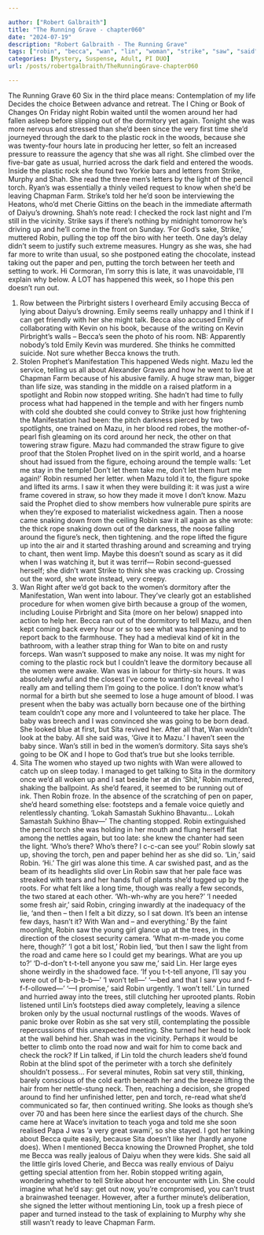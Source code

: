 ```yaml
---

author: ["Robert Galbraith"]
title: "The Running Grave - chapter060"
date: "2024-07-19"
description: "Robert Galbraith - The Running Grave"
tags: ["robin", "becca", "wan", "lin", "woman", "strike", "saw", "said", "around", "dormitory", "letter", "torch", "told", "still", "mazu", "figure", "sita", "night", "rock", "pen", "really", "sat", "time", "two", "know"]
categories: [Mystery, Suspense, Adult, PI DUO]
url: /posts/robertgalbraith/TheRunningGrave-chapter060

---
```



The Running Grave
60
Six in the third place means:
Contemplation of my life
Decides the choice
Between advance and retreat.
The I Ching or Book of Changes
On Friday night Robin waited until the women around her had fallen asleep before slipping out of the dormitory yet again. Tonight she was more nervous and stressed than she’d been since the very first time she’d journeyed through the dark to the plastic rock in the woods, because she was twenty-four hours late in producing her letter, so felt an increased pressure to reassure the agency that she was all right. She climbed over the five-bar gate as usual, hurried across the dark field and entered the woods.
Inside the plastic rock she found two Yorkie bars and letters from Strike, Murphy and Shah. She read the three men’s letters by the light of the pencil torch. Ryan’s was essentially a thinly veiled request to know when she’d be leaving Chapman Farm. Strike’s told her he’d soon be interviewing the Heatons, who’d met Cherie Gittins on the beach in the immediate aftermath of Daiyu’s drowning.
Shah’s note read:
I checked the rock last night and I’m still in the vicinity. Strike says if there’s nothing by midnight tomorrow he’s driving up and he’ll come in the front on Sunday.
‘For God’s sake, Strike,’ muttered Robin, pulling the top off the biro with her teeth. One day’s delay didn’t seem to justify such extreme measures. Hungry as she was, she had far more to write than usual, so she postponed eating the chocolate, instead taking out the paper and pen, putting the torch between her teeth and setting to work.
Hi Cormoran,
I’m sorry this is late, it was unavoidable, I’ll explain why below. A LOT has happened this week, so I hope this pen doesn’t run out.
1. Row between the Pirbright sisters
I overheard Emily accusing Becca of lying about Daiyu’s drowning. Emily seems really unhappy and I think if I can get friendly with her she might talk. Becca also accused Emily of collaborating with Kevin on his book, because of the writing on Kevin Pirbright’s walls – Becca’s seen the photo of his room.
NB: Apparently nobody’s told Emily Kevin was murdered. She thinks he committed suicide. Not sure whether Becca knows the truth.
2. Stolen Prophet’s Manifestation
This happened Weds night. Mazu led the service, telling us all about Alexander Graves and how he went to live at Chapman Farm because of his abusive family. A huge straw man, bigger than life size, was standing in the middle on a raised platform in a spotlight and
Robin now stopped writing. She hadn’t had time to fully process what had happened in the temple and with her fingers numb with cold she doubted she could convey to Strike just how frightening the Manifestation had been: the pitch darkness pierced by two spotlights, one trained on Mazu, in her blood red robes, the mother-of-pearl fish gleaming on its cord around her neck, the other on that towering straw figure. Mazu had commanded the straw figure to give proof that the Stolen Prophet lived on in the spirit world, and a hoarse shout had issued from the figure, echoing around the temple walls: ‘Let me stay in the temple! Don’t let them take me, don’t let them hurt me again!’
Robin resumed her letter.
when Mazu told it to, the figure spoke and lifted its arms. I saw it when they were building it: it was just a wire frame covered in straw, so how they made it move I don’t know. Mazu said the Prophet died to show members how vulnerable pure spirits are when they’re exposed to materialist wickedness again. Then a noose came snaking down from the ceiling
Robin saw it all again as she wrote: the thick rope snaking down out of the darkness, the noose falling around the figure’s neck, then tightening.
and the rope lifted the figure up into the air and it started thrashing around and screaming and trying to chant, then went limp.
Maybe this doesn’t sound as scary as it did when I was watching it, but it was terrif—
Robin second-guessed herself; she didn’t want Strike to think she was cracking up. Crossing out the word, she wrote instead,
very creepy.
1. Wan
Right after we’d got back to the women’s dormitory after the Manifestation, Wan went into labour. They’ve clearly got an established procedure for when women give birth because a group of the women, including Louise Pirbright and Sita (more on her below) snapped into action to help her. Becca ran out of the dormitory to tell Mazu, and then kept coming back every hour or so to see what was happening and to report back to the farmhouse.
They had a medieval kind of kit in the bathroom, with a leather strap thing for Wan to bite on and rusty forceps. Wan wasn’t supposed to make any noise. It was my night for coming to the plastic rock but I couldn’t leave the dormitory because all the women were awake.
Wan was in labour for thirty-six hours. It was absolutely awful and the closest I’ve come to wanting to reveal who I really am and telling them I’m going to the police. I don’t know what’s normal for a birth but she seemed to lose a huge amount of blood. I was present when the baby was actually born because one of the birthing team couldn’t cope any more and I volunteered to take her place. The baby was breech and I was convinced she was going to be born dead. She looked blue at first, but Sita revived her. After all that, Wan wouldn’t look at the baby. All she said was, ‘Give it to Mazu.’ I haven’t seen the baby since. Wan’s still in bed in the women’s dormitory. Sita says she’s going to be OK and I hope to God that’s true but she looks terrible.
2. Sita
The women who stayed up two nights with Wan were allowed to catch up on sleep today. I managed to get talking to Sita in the dormitory once we’d all woken up and I sat beside her at din
‘Shit,’ Robin muttered, shaking the ballpoint. As she’d feared, it seemed to be running out of ink.
Then Robin froze. In the absence of the scratching of pen on paper, she’d heard something else: footsteps and a female voice quietly and relentlessly chanting.
‘Lokah Samastah Sukhino Bhavantu… Lokah Samastah Sukhino Bhav—’
The chanting stopped. Robin extinguished the pencil torch she was holding in her mouth and flung herself flat among the nettles again, but too late: she knew the chanter had seen the light.
‘Who’s there? Who’s there? I c-c-can see you!’
Robin slowly sat up, shoving the torch, pen and paper behind her as she did so.
‘Lin,’ said Robin. ‘Hi.’
The girl was alone this time. A car swished past, and as the beam of its headlights slid over Lin Robin saw that her pale face was streaked with tears and her hands full of plants she’d tugged up by the roots. For what felt like a long time, though was really a few seconds, the two stared at each other.
‘Wh-wh-why are you here?’
‘I needed some fresh air,’ said Robin, cringing inwardly at the inadequacy of the lie, ‘and then – then I felt a bit dizzy, so I sat down. It’s been an intense few days, hasn’t it? With Wan and – and everything.’
By the faint moonlight, Robin saw the young girl glance up at the trees, in the direction of the closest security camera.
‘What m-m-made you come here, though?’
‘I got a bit lost,’ Robin lied, ‘but then I saw the light from the road and came here so I could get my bearings. What are you up to?’
‘D-d-don’t t-t-tell anyone you saw me,’ said Lin. Her large eyes shone weirdly in the shadowed face. ‘If you t-t-tell anyone, I’ll say you were out of b-b-b-b-b—’
‘I won’t tell—’
‘—bed and that I saw you and f-f-f-ollowed—’
‘—I promise,’ said Robin urgently. ‘I won’t tell.’
Lin turned and hurried away into the trees, still clutching her uprooted plants. Robin listened until Lin’s footsteps died away completely, leaving a silence broken only by the usual nocturnal rustlings of the woods.
Waves of panic broke over Robin as she sat very still, contemplating the possible repercussions of this unexpected meeting. She turned her head to look at the wall behind her.
Shah was in the vicinity. Perhaps it would be better to climb onto the road now and wait for him to come back and check the rock? If Lin talked, if Lin told the church leaders she’d found Robin at the blind spot of the perimeter with a torch she definitely shouldn’t possess…
For several minutes, Robin sat very still, thinking, barely conscious of the cold earth beneath her and the breeze lifting the hair from her nettle-stung neck. Then, reaching a decision, she groped around to find her unfinished letter, pen and torch, re-read what she’d communicated so far, then continued writing.
She looks as though she’s over 70 and has been here since the earliest days of the church. She came here at Wace’s invitation to teach yoga and told me she soon realised Papa J was ‘a very great swami’, so she stayed.
I got her talking about Becca quite easily, because Sita doesn’t like her (hardly anyone does). When I mentioned Becca knowing the Drowned Prophet, she told me Becca was really jealous of Daiyu when they were kids. She said all the little girls loved Cherie, and Becca was really envious of Daiyu getting special attention from her.
Robin stopped writing again, wondering whether to tell Strike about her encounter with Lin. She could imagine what he’d say: get out now, you’re compromised, you can’t trust a brainwashed teenager. However, after a further minute’s deliberation, she signed the letter without mentioning Lin, took up a fresh piece of paper and turned instead to the task of explaining to Murphy why she still wasn’t ready to leave Chapman Farm.
